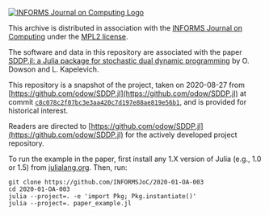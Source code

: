 [![INFORMS Journal on Computing Logo](https://INFORMSJoC.github.io/logos/INFORMS_Journal_on_Computing_Header.jpg)](https://pubsonline.informs.org/journal/ijoc)

This archive is distributed in association with the [INFORMS Journal on
Computing](https://pubsonline.informs.org/journal/ijoc) under the
[MPL2 license](LICENSE.md).

The software and data in this repository are associated with the paper
[SDDP.jl: a Julia package for stochastic dual dynamic programming](https://doi.org)
by O. Dowson and L. Kapelevich. 

This repository is a snapshot of the project, taken on 2020-08-27 from 
[https://github.com/odow/SDDP.jl](https://github.com/odow/SDDP.jl) at commit 
[`c8c078c2f07bc3e3aa420c7d197e88ae819e56b1`](https://github.com/odow/SDDP.jl/commit/c8c078c2f07bc3e3aa420c7d197e88ae819e56b1), 
and is provided for historical interest.

Readers are directed to [https://github.com/odow/SDDP.jl](https://github.com/odow/SDDP.jl)
for the actively developed project repository.

To run the example in the paper, first install any 1.X version of Julia (e.g.,
1.0 or 1.5) from [julialang.org](https://julialang.org/downloads). Then, run:
```
git clone https://github.com/INFORMSJoC/2020-01-OA-003
cd 2020-01-OA-003
julia --project=. -e 'import Pkg; Pkg.instantiate()'
julia --project=. paper_example.jl
```

